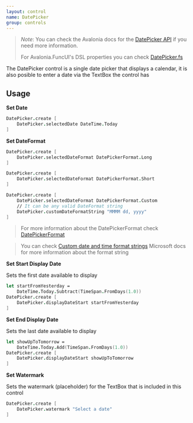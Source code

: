 ```yaml
---
layout: control
name: DatePicker
group: controls
---
```

[DatePicker API]: https://avaloniaui.net/api/Avalonia.Controls/DatePicker/
[DatePicker.fs]: https://github.com/AvaloniaCommunity/Avalonia.FuncUI/blob/master/src/Avalonia.FuncUI.DSL/Calendar/DatePicker.fs
[Custom date and time format strings]: https://docs.microsoft.com/en-us/dotnet/standard/base-types/custom-date-and-time-format-strings/
[DatePickerFormat]: http://avaloniaui.net/api/Avalonia.Controls/DatePickerFormat/

> *Note*: You can check the Avalonia docs for the [DatePicker API] if you need more information.
> 
> For Avalonia.FuncUI's DSL properties you can check [DatePicker.fs]

The DatePicker control is a single date picker that displays a calendar, it is also posible to enter a date via the TextBox the control has

## Usage

**Set Date**
```fsharp
DatePicker.create [
    DatePicker.selectedDate DateTime.Today
]
```

**Set DateFormat**
```fsharp
DatePicker.create [
    DatePicker.selectedDateFormat DatePickerFormat.Long
]

DatePicker.create [
    DatePicker.selectedDateFormat DatePickerFormat.Short
]

DatePicker.create [
    DatePicker.selectedDateFormat DatePickerFormat.Custom
    // It can be any valid DateFormat string
    DatePicker.customDateFormatString "MMMM dd, yyyy"
]
```
> For more information about the DatePickerFormat check [DatePickerFormat]

>You can check [Custom date and time format strings] Microsoft docs for more information about the format string

**Set Start Display Date**

Sets the first date available to display
```fsharp
let startFromYesterday =
    DateTime.Today.Subtract(TimeSpan.FromDays(1.0))
DatePicker.create [
    DatePicker.displayDateStart startFromYesterday
]
```

**Set End Display Date**

Sets the last date available to display
```fsharp
let showUpToTomorrow =
    DateTime.Today.Add(TimeSpan.FromDays(1.0))
DatePicker.create [
    DatePicker.displayDateStart showUpToTomorrow
]
```

**Set Watermark**

Sets the watermark (placeholder) for the TextBox that is included in this control
```fsharp
DatePicker.create [
    DatePicker.watermark "Select a date"
]
```


